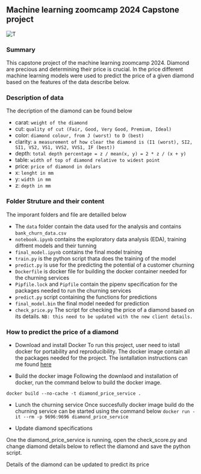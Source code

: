 ## Machine learning zoomcamp 2024 Capstone project

![T](images/diamond.jpeg)


### Summary
This capstone project of the machine learning zoomcamp 2024. Diamond are precious and determining their price is crucial.
In the price different machine learning models were used to predict the price of a given diamond based on the features of the data describe below. 


### Description of data
The decription of the diamond can be found below
- carat: `weight of the diamond `
- cut: `quality of cut (Fair, Good, Very Good, Premium, Ideal)`
- color: `diamond colour, from J (worst) to D (best)`
- clarity: `a measurement of how clear the diamond is (I1 (worst), SI2, SI1, VS2, VS1, VVS2, VVS1, IF (best))`
- depth: `total depth percentage = z / mean(x, y) = 2 * z / (x + y)`
- table: `width of top of diamond relative to widest point`
- price: `price of diamond in dolars`
- x: `lenght in mm`
- y: `width in mm`
- z: `depth in mm`


### Folder Struture and their content
The imporant folders and file are detailled below
- The `data` folder contain the data used for the analysis and contains `bank_churn_data.csv`
- `notebook.ipynb` contains the exploratory data analysis (EDA), training diffrent models and their tunning
- `final_model.ipynb` contains the final model training
- `train.py` is the python script thata does the training of the model
- `predict.py` is use for the predicting the potential of a customer churning
- `Dockerfile` is docker file for building the docker container needed for the churning services
- `Pipfile.lock` and `Pipfile` contain the pipenv specification for the packages needed to run the churning services
- `predict.py` script containing the functions for predictions
- `final_model.bin` the final model needed for prediction
- `check_price.py` The script for checking the price of a diamond based on its details. `NB: this need to be updated with the new client details.` 


### How to predict the price of a diamond
- Download and install Docker
To run this project, user need to istall docker for portability and reproducibility. The docker image contain all the packages needed for the project. The isntallation instructions can me found [here](https://docs.docker.com/get-started/get-docker/)

- Build the docker image
Following the downlaod and installation of docker, run the command below to build the docker image.

`docker build --no-cache -t diamond_price_service .`

- Lunch the churning service
Once succesfully docker image build do the churning service can be started using the command below
`docker run -it --rm -p 9696:9696 diamond_price_service`


- Update diamond specifications

One the diamond_price_service is running, open the check_score.py and change diamond details below to reflect the diamond and save the python script.

Details of the diamond can be updated to predict its price